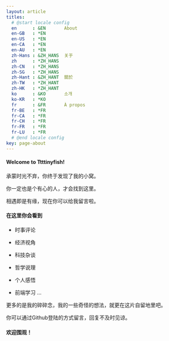 ```yaml
---
layout: article
titles:
  # @start locale config
  en      : &EN       About
  en-GB   : *EN
  en-US   : *EN
  en-CA   : *EN
  en-AU   : *EN
  zh-Hans : &ZH_HANS  关于
  zh      : *ZH_HANS
  zh-CN   : *ZH_HANS
  zh-SG   : *ZH_HANS
  zh-Hant : &ZH_HANT  關於
  zh-TW   : *ZH_HANT
  zh-HK   : *ZH_HANT
  ko      : &KO       소개
  ko-KR   : *KO
  fr      : &FR       À propos
  fr-BE   : *FR
  fr-CA   : *FR
  fr-CH   : *FR
  fr-FR   : *FR
  fr-LU   : *FR
  # @end locale config  
key: page-about
---
```


<!-- ---我是一条分割线--- -->

#### Welcome to Ttttinyfish!
    
   承蒙时光不弃，你终于发现了我的小窝。
    
   你一定也是个有心的人，才会找到这里。
    
   相遇即是有缘，现在你可以给我留言啦。
    
#### 在这里你会看到

  - 时事评论

  - 经济视角

  - 科技杂谈

  - 哲学说理

  - 个人感悟
  
  - 前端学习 
  ...

  更多的是我的碎碎念，我的一些奇怪的想法，就更在这片自留地里吧。
  
  你可以通过Github登陆的方式留言，回复不及时见谅。
    
#### 欢迎围观！

